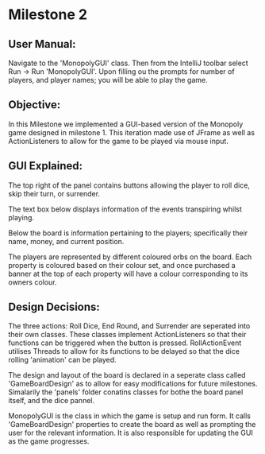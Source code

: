 # Milestone 2

## User Manual:

Navigate to the 'MonopolyGUI' class. Then from the IntelliJ toolbar select 
Run -> Run 'MonopolyGUI'.
Upon filling ou the prompts for number of players, and player names; you will be able to play the game. 

## Objective:

In this Milestone we implemented a GUI-based version of the Monopoly game designed in milestone 1. This iteration made use of JFrame as well as ActionListeners to allow for the game to be played via mouse input. 

## GUI Explained: 

The top right of the panel contains buttons allowing the player to roll dice, skip their turn, or surrender. 

The text box below displays information of the events transpiring whilst playing.

Below the board is information pertaining to the players; specifically their name, money, and current position.

The players are represented by different coloured orbs on the board.
Each property is coloured based on their colour set, and once purchased a banner at the top of each property will have a colour corresponding to its owners colour.

## Design Decisions:

The three actions: Roll Dice, End Round, and Surrender are seperated into their own classes. These classes implement ActionListeners so that their functions can be triggered when the button is pressed. RollActionEvent utilises Threads to allow for its functions to be delayed so that the dice rolling 'animation' can be played.

The design and layout of the board is declared in a seperate class called 'GameBoardDesign' as to allow for easy modifications for future milestones. Simalarily the 'panels' folder conatins classes for bothe the board panel itself, and the dice pannel. 

MonopolyGUI is the class in which the game is setup and run form. It calls 'GameBoardDesign' properties to create the board as well as prompting the user for the relevant information. It is also responsible for updating the GUI as the game progresses.


